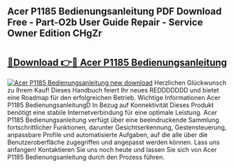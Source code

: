 ## Acer P1185 Bedienungsanleitung PDF Download Free - Part-O2b User Guide Repair - Service Owner Edition CHgZr

# <h2><a href="http://df2ln5.blite.top/?on=Acer+P1185+Bedienungsanleitung">🔗Download 👉🔴 Acer P1185 Bedienungsanleitung</a></h2>

[![Acer P1185 Bedienungsanleitung new download](https://i.imgur.com/lujVjoI.png)](http://df2ln5.blite.top/?on=Acer+P1185+Bedienungsanleitung)
Herzlichen Glückwunsch zu Ihrem Kauf! Dieses Handbuch feiert Ihr neues REDDDDDDD und bietet eine Roadmap für den erfolgreichen Betrieb. Wichtige Informationen Acer P1185 BedienungsanleitungD In Bezug auf Konnektivität Dieses Produkt benötigt eine stabile Internetverbindung für eine optimale Leistung. Acer P1185 Bedienungsanleitung verfügt über eine beeindruckende Sammlung fortschrittlicher Funktionen, darunter Gesichtserkennung, Gestensteuerung, anpassbare Profile und automatisierte Aufgaben, auf die alle über die Benutzeroberfläche zugegriffen und angepasst werden können. Lass uns anfangen! Kontaktieren Sie uns noch heute und lassen Sie sich von Acer P1185 Bedienungsanleitung durch den Prozess führen.
